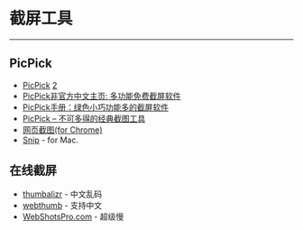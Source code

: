 
# 截屏工具

----

## PicPick

* [PicPick](http://www.picpick.org/)
  [2](http://picpick.wiziple.net/)
* [PicPick非官方中文主页: 多功能免费截屏软件](http://xbeta.info/picpick.htm)
* [PicPick手册：绿色小巧功能多的截屏软件](http://xbeta.info/picpick-guide.htm)
* [PicPick – 不可多得的经典截图工具](http://www.appinn.com/picpick/)
* [网页截图(for Chrome)](https://chrome.google.com/webstore/detail/cpngackimfmofbokmjmljamhdncknpmg?hl=zh-CN)
* [Snip](http://snip.qq.com/) - for Mac.

## 在线截屏

* [thumbalizr](http://www.thumbalizr.com/) - 中文乱码
* [webthumb](http://webthumb.bluga.net/home) - 支持中文
* [WebShotsPro.com](http://www.webshotspro.com/) - 超级慢
